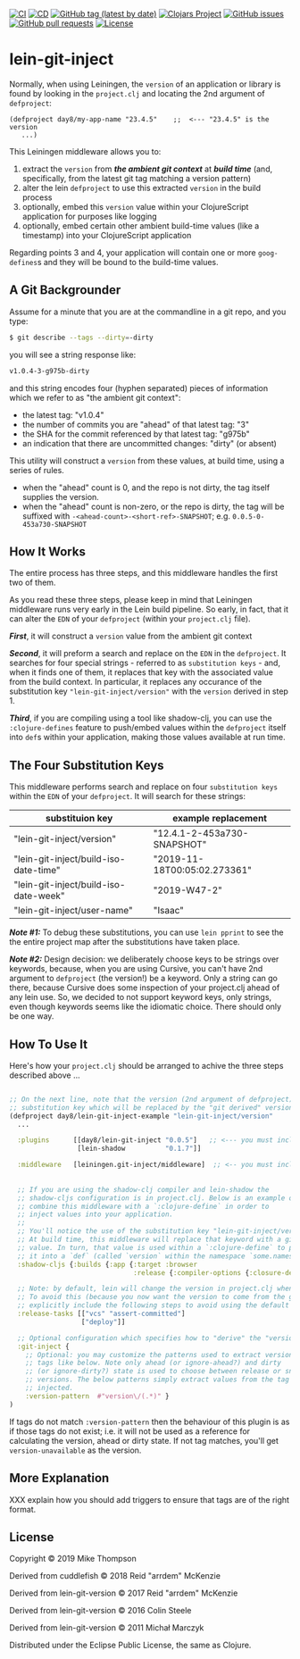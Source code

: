 [![CI](https://github.com/day8/lein-git-inject/workflows/ci/badge.svg)](https://github.com/day8/lein-git-inject/actions?workflow=ci)
[![CD](https://github.com/day8/lein-git-inject/workflows/cd/badge.svg)](https://github.com/day8/lein-git-inject/actions?workflow=cd)
[![GitHub tag (latest by date)](https://img.shields.io/github/v/tag/day8/lein-git-inject?style=flat)](https://github.com/day8/lein-git-inject/tags)
[![Clojars Project](https://img.shields.io/clojars/v/day8/lein-git-inject.svg)](https://clojars.org/day8/lein-git-inject)
[![GitHub issues](https://img.shields.io/github/issues-raw/day8/lein-git-inject?style=flat)](https://github.com/day8/lein-git-inject/issues)
[![GitHub pull requests](https://img.shields.io/github/issues-pr/day8/lein-git-inject)](https://github.com/day8/lein-git-inject/pulls)
[![License](https://img.shields.io/github/license/day8/lein-git-inject.svg)](LICENSE)

# lein-git-inject

Normally, when using Leiningen, the `version` of an application or library is found by 
looking in the `project.clj` and locating the 2nd argument of `defproject`: 
```
(defproject day8/my-app-name "23.4.5"    ;;  <--- "23.4.5" is the version
   ...)
```

This Leiningen middleware allows you to:
   1. extract the `version` from ***the ambient git context*** at ***build time*** (and, specifically, from the latest git tag matching a version pattern)
   2. alter the lein `defproject` to use this extracted `version` in the build process
   3. optionally, embed this `version` value within your ClojureScript application for purposes like logging 
   4. optionally, embed certain other ambient build-time values (like a timestamp) into your ClojureScript application

Regarding points 3 and 4, your application will contain one or more `goog-defines`s and they will be bound to the build-time values.

## A Git Backgrounder 

Assume for a minute that you are at the commandline in a git repo, and you type:
```sh
$ git describe --tags --dirty=-dirty
```
you will see a string response like:
```sh
v1.0.4-3-g975b-dirty
```
and this string encodes four (hyphen separated) pieces of information which we refer to as "the ambient git context":
  - the latest tag: "v1.0.4"
  - the number of commits you are "ahead" of that latest tag: "3" 
  - the SHA for the commit referenced by that latest tag: "g975b"
  - an indication that there are uncommitted changes: "dirty"  (or absent)
  
This utility will construct a `version` from these values, at build time, using a series of rules. 
  - when the "ahead" count is 0, and the repo is not dirty, the tag itself supplies the version.
  - when the "ahead" count is non-zero, or the repo is dirty, the tag will be suffixed with `-<ahead-count>-<short-ref>-SNAPSHOT`; e.g. `0.0.5-0-453a730-SNAPSHOT`

## How It Works

The entire process has three steps, and this middleware handles the first two of them. 

As you read these three steps, please keep in mind that Leiningen middleware runs 
very early in the Lein build pipeline. So early, in fact, that it can alter the `EDN` 
of your `defproject` (within your `project.clj` file).

***First***, it will construct a `version` value from the ambient git context

***Second***, it will preform a search and replace on the `EDN` in 
the `defproject`.  It searches for
four special strings - referred to as `substitution keys` - 
and, when it finds one of them, it replaces that key with the associated 
value from the build context.  In particular, it replaces any occurance of the 
substitution key `"lein-git-inject/version"` with the `version` derived in step 1.

***Third***, if you are compiling using a tool like shadow-clj, you can use the 
`:clojure-defines` feature to push/embed values within the 
`defproject` itself into `def`s within your application, making those values 
available at run time.


## The Four Substitution Keys 

This middleware performs search and replace on four `substitution keys` 
within the `EDN` of your `defproject`. 
It will search for these strings:  


|   substituion key                    |    example replacement      |
|--------------------------------------|-----------------------------|
| "lein-git-inject/version"             |  "12.4.1-2-453a730-SNAPSHOT"                    |
| "lein-git-inject/build-iso-date-time" |  "2019-11-18T00:05:02.273361"  |      
| "lein-git-inject/build-iso-date-week" |  "2019-W47-2"               |
| "lein-git-inject/user-name"           | "Isaac"                     |

***Note #1:*** To debug these substitutions, you can use `lein pprint` 
to see the the entire project map after the substitutions have taken place.

***Note #2:*** Design decision: we deliberately choose keys to be strings over keywords, 
because, when you are using Cursive,
you can't have 2nd argument to `defproject` (the version!) be a keyword.
Only a string can go there,
because Cursive does some inspection of your project.clj ahead of any lein use. So, we
decided to not support keyword keys, only strings, even though keywords seems like the idiomatic choice.
There should only be one way. 

## How To Use It

Here's how your `project.clj` should be arranged to achive the three steps described above ...

```clojure

;; On the next line, note that the version (2nd argument of defproject) is a 
;; substitution key which will be replaced by the "git derived" version.
(defproject day8/lein-git-inject-example "lein-git-inject/version"
  ...

  :plugins      [[day8/lein-git-inject "0.0.5"]   ;; <--- you must include this plugin
                 [lein-shadow          "0.1.7"]]

  :middleware   [leiningen.git-inject/middleware]  ;; <-- you must include this middleware
  
  
  ;; If you are using the shadow-clj compiler and lein-shadow the
  ;; shadow-cljs configuration is in project.clj. Below is an example of how to 
  ;; combine this middleware with a `:clojure-define` in order to 
  ;; inject values into your application.
  ;; 
  ;; You'll notice the use of the substitution key "lein-git-inject/version".  
  ;; At build time, this middleware will replace that keyword with a git-derived 
  ;; value. In turn, that value is used within a `:clojure-define` to place
  ;; it into a `def` (called `version` within the namespace `some.namespace`). 
  :shadow-cljs {:builds {:app {:target :browser
                               :release {:compiler-options {:closure-defines {some.namespace.version  "lein-git-inject/version"}}}}}}

  ;; Note: by default, lein will change the version in project.clj when you do a `lein release`. 
  ;; To avoid this (because you now want the version to come from the git context at build time), 
  ;; explicitly include the following steps to avoid using the default release process provided by lein. 
  :release-tasks [["vcs" "assert-committed"]
                  ["deploy"]]

  ;; Optional configuration which specifies how to "derive" the "version" from the git content.
  :git-inject {
    ;; Optional: you may customize the patterns used to extract versions from
    ;; tags like below. Note only ahead (or ignore-ahead?) and dirty
    ;; (or ignore-dirty?) state is used to choose between release or snapshot
    ;; versions. The below patterns simply extract values from the tag to be
    ;; injected.
    :version-pattern  #"version\/(.*)" }
)
```

If tags do not match `:version-pattern` then the behaviour of this plugin is as
if those tags do not exist; i.e. it will not be used as a reference for calculating
the version, ahead or dirty state. If not tag matches, you'll get `version-unavailable`
as the version.

## More Explanation 

XXX explain how you should add triggers to ensure that tags are of the right format. 

## License

Copyright © 2019 Mike Thompson

Derived from cuddlefish © 2018 Reid "arrdem" McKenzie

Derived from lein-git-version © 2017 Reid "arrdem" McKenzie

Derived from lein-git-version © 2016 Colin Steele

Derived from lein-git-version © 2011 Michał Marczyk

Distributed under the Eclipse Public License, the same as Clojure.
